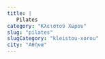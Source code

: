```yaml
---
title: |
   Pilates
category: "Κλειστού Χώρου"
slug: "pilates"
slugCategory: "kleistou-xorou"
city: "Αθήνα"
---
```


